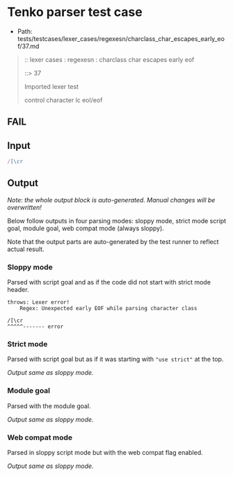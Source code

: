 # Tenko parser test case

- Path: tests/testcases/lexer_cases/regexesn/charclass_char_escapes_early_eof/37.md

> :: lexer cases : regexesn : charclass char escapes early eof
>
> ::> 37
>
> Imported lexer test
>
> control character lc eol/eof

## FAIL

## Input

`````js
/[\cr
`````

## Output

_Note: the whole output block is auto-generated. Manual changes will be overwritten!_

Below follow outputs in four parsing modes: sloppy mode, strict mode script goal, module goal, web compat mode (always sloppy).

Note that the output parts are auto-generated by the test runner to reflect actual result.

### Sloppy mode

Parsed with script goal and as if the code did not start with strict mode header.

`````
throws: Lexer error!
    Regex: Unexpected early EOF while parsing character class

/[\cr
^^^^^------- error
`````

### Strict mode

Parsed with script goal but as if it was starting with `"use strict"` at the top.

_Output same as sloppy mode._

### Module goal

Parsed with the module goal.

_Output same as sloppy mode._

### Web compat mode

Parsed in sloppy script mode but with the web compat flag enabled.

_Output same as sloppy mode._
